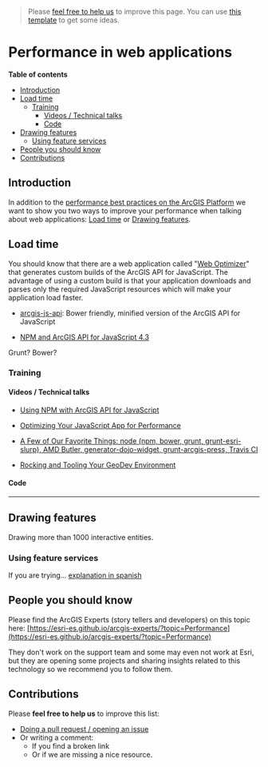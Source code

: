 > Please [feel free to help us](#contributions) to improve this page. You can use [this template](https://github.com/esri-es/awesome-arcgis/blob/master/RESOURCE_PAGE_TEMPLATE.md) to get some ideas.

# Performance in web applications
<!-- START doctoc generated TOC please keep comment here to allow auto update -->
<!-- DON'T EDIT THIS SECTION, INSTEAD RE-RUN doctoc TO UPDATE -->
**Table of contents**

- [Introduction](#introduction)
- [Load time](#load-time)
  - [Training](#training)
    - [Videos / Technical talks](#videos--technical-talks)
    - [Code](#code)
- [Drawing features](#drawing-features)
  - [Using feature services](#using-feature-services)
- [People you should know](#people-you-should-know)
- [Contributions](#contributions)

<!-- END doctoc generated TOC please keep comment here to allow auto update -->

## Introduction
In addition to the [performance best practices on the ArcGIS Platform](../../../arcgis/best-practices/performance/README.md)
we want to show you two ways to improve your performance when talking about web
applications: [Load time](#load-time) or [Drawing features](drawing-features).

## Load time

You should know that there are a web application called "[Web Optimizer](https://developers.arcgis.com/javascript/3/jshelp/inside_web_optimizer.html)"
that generates custom builds of the ArcGIS API for JavaScript. The advantage of
using a custom build is that your application downloads and parses only the
required JavaScript resources which will make your application load faster.

* [arcgis-js-api](https://github.com/Esri/arcgis-js-api): Bower friendly, minified version of the ArcGIS API for JavaScript

* [NPM and ArcGIS API for JavaScript 4.3](https://geonet.esri.com/community/developers/web-developers/arcgis-api-for-javascript/blog/2017/04/13/npm-and-arcgis-api-for-javascript-43)

Grunt? Bower?

### Training
#### Videos / Technical talks

* [Using NPM with ArcGIS API for JavaScript](https://www.youtube.com/watch?v=i0MOsQ8rAjg)

* [Optimizing Your JavaScript App for Performance](http://www.esri.com/videos/watch?videoid=5029&channelid=LegacyVideo&isLegacy=true&title=optimizing-your-javascript-app-for-performance)

* [A Few of Our Favorite Things: node (npm, bower, grunt, grunt-esri-slurp), AMD Butler, generator-dojo-widget, grunt-arcgis-press, Travis CI](http://www.esri.com/videos/watch?videoid=4541&channelid=LegacyVideo&isLegacy=true&title=a-few-of-our-favorite-things)

* [Rocking and Tooling Your GeoDev Environment](http://www.esri.com/videos/watch?videoid=4368&channelid=LegacyVideo&isLegacy=true&title=rocking-and-tooling-your-geodev-environment)

#### Code


---

## Drawing features

Drawing more than 1000 interactive entities.

### Using feature services
If you are trying... [explanation in spanish](https://github.com/esri-es/JavascriptAPI/blob/gh-pages/problems/morethan1000entities/README.md)

## People you should know
Please find the ArcGIS Experts (story tellers and developers) on this topic here: [https://esri-es.github.io/arcgis-experts/?topic=Performance](https://esri-es.github.io/arcgis-experts/?topic=Performance)

They don't work on the support team and some may even not work at Esri,
but they are opening some projects and sharing insights related to this
technology so we recommend you to follow them.

## Contributions
Please **feel free to help us** to improve this list:

* [Doing a pull request / opening an issue](https://github.com/hhkaos/awesome-arcgis#contributions)
* Or writing a comment:
  * If you find a broken link
  * Or if we are missing a nice resource.
